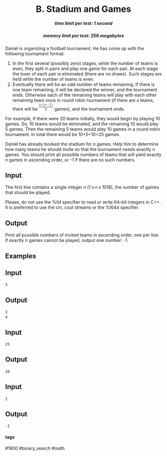 <h1 style='text-align: center;'> B. Stadium and Games</h1>

<h5 style='text-align: center;'>time limit per test: 1 second</h5>
<h5 style='text-align: center;'>memory limit per test: 256 megabytes</h5>

Daniel is organizing a football tournament. He has come up with the following tournament format: 

1. In the first several (possibly zero) stages, while the number of teams is even, they split in pairs and play one game for each pair. At each stage the loser of each pair is eliminated (there are no draws). Such stages are held while the number of teams is even.
2. Eventually there will be an odd number of teams remaining. If there is one team remaining, it will be declared the winner, and the tournament ends. Otherwise each of the remaining teams will play with each other remaining team once in round robin tournament (if there are *x* teams, there will be ![](images/633d3cd6417e5c6e9ea549a0e8c5ec3fedb38b92.png) games), and the tournament ends.

For example, if there were 20 teams initially, they would begin by playing 10 games. So, 10 teams would be eliminated, and the remaining 10 would play 5 games. Then the remaining 5 teams would play 10 games in a round robin tournament. In total there would be 10+5+10=25 games.

Daniel has already booked the stadium for *n* games. Help him to determine how many teams he should invite so that the tournament needs exactly *n* games. You should print all possible numbers of teams that will yield exactly *n* games in ascending order, or -1 if there are no such numbers.

## Input

The first line contains a single integer *n* (1 ≤ *n* ≤ 1018), the number of games that should be played.

Please, do not use the %lld specifier to read or write 64-bit integers in С++. It is preferred to use the cin, cout streams or the %I64d specifier.

## Output

Print all possible numbers of invited teams in ascending order, one per line. If exactly *n* games cannot be played, output one number: -1.

## Examples

## Input


```
3  

```
## Output


```
3  
4  

```
## Input


```
25  

```
## Output


```
20  

```
## Input


```
2  

```
## Output


```
-1  

```


#### tags 

#1800 #binary_search #math 